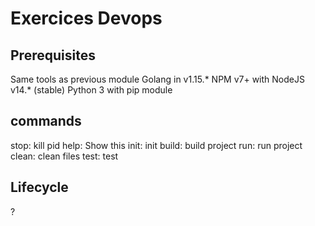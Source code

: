 # Exercices Devops

## Prerequisites

Same tools as previous module
Golang in v1.15.*
NPM v7+ with NodeJS v14.* (stable)
Python 3 with pip module

## commands

stop: kill pid
help: Show this
init: init
build: build project
run: run project
clean: clean files
test: test

## Lifecycle

?